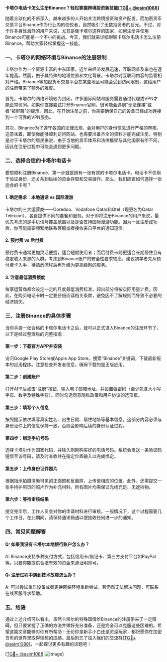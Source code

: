 **卡塔尔电话卡怎么注册Binance？轻松掌握跨境投资新技能[[TG💪+ @esim1088](https://t.me/s/esim1088)]**

随着全球化的不断深入，越来越多的人开始关注跨境投资和资产配置。而加密货币交易平台Binance作为行业内的佼佼者，自然吸引了无数投资者的目光。不过，对于许多身处海外的用户来说，尤其是像卡塔尔这样的国家，如何注册并使用Binance可能是一个不小的挑战。今天，我们就来详细聊聊卡塔尔电话卡怎么注册Binance，帮助大家轻松掌握这一技能。

### 一、卡塔尔的网络环境与Binance的注册限制

卡塔尔作为一个资源丰富的中东国家，近年来经济发展迅速，互联网普及率也在逐年提高。然而，由于其特殊的地理位置和文化背景，卡塔尔对互联网内容的监管相对严格。Binance等加密货币交易平台在某些地区可能会受到访问限制，这给用户的注册带来了额外的难度。

首先，卡塔尔的网络环境较为封闭，许多国际网站和服务需要通过代理或VPN才能正常访问。如果你直接尝试打开Binance官网，很可能会遇到“无法连接”或者“被屏蔽”的提示。因此，在开始注册之前，你需要确保自己的设备已经成功连接到一个可靠的VPN服务。

其次，Binance为了遵守各国的法律法规，会对用户的身份信息进行严格的审核。这意味着，即使你能够顺利访问网站，也需要准备齐全的资料才能完成注册。特别是对于卡塔尔的居民来说，由于当地的货币体系和法律框架与其他国家有所不同，因此在注册过程中可能会遇到更多问题。

### 二、选择合适的卡塔尔电话卡

要想顺利注册Binance，第一步就是拥有一张有效的卡塔尔电话卡。电话卡不仅用于验证身份，还关系到后续的资金存取和交易操作。那么，我们应该如何选择一张适合的卡呢？

#### 1. 确定需求：本地通话 vs 国际漫游
卡塔尔的三大运营商——Ooredoo、Vodafone Qatar和Qtel（现更名为Qatar Telecom），各自提供不同的套餐和服务。对于即将注册Binance的用户来说，最优先考虑的是手机信号覆盖范围以及是否支持国际漫游功能。因为一旦注册成功后，你可能需要频繁地联系客服或者接收来自平台的通知短信。

#### 2. 预付费 vs 后付费
预付费卡通常更加灵活便捷，适合短期使用者；而后付费卡则更适合长期居住且有稳定收入来源的人群。考虑到Binance账户的安全性要求较高，建议初学者先从预付费卡入手，待熟悉流程后再升级为更高级别的服务。

#### 3. 注意最低消费额度
每家运营商都会设定一定的月度最低消费标准，超出部分将按实际用量计费。因此，在购买电话卡时一定要仔细阅读相关条款，避免因不了解规则而导致不必要的经济损失。

### 三、注册Binance的具体步骤

当你手握一张合格的卡塔尔电话卡之后，就可以正式进入Binance的注册环节了。以下是经过整理后的完整指南：

#### 第一步：下载官方APP并安装
访问Google Play Store或Apple App Store，搜索“Binance”关键词，下载最新版本的应用程序。注意检查开发者信息，确保下载的是正版应用。

#### 第二步：创建账户
打开APP后点击“注册”按钮，输入电子邮箱地址，并设置强密码（至少包含大小写字母、数字及特殊字符）。同时勾选同意隐私政策和用户协议的选项框。

#### 第三步：填写个人信息
按照提示依次填写真实姓名、出生日期、居住地址等基本信息。这部分内容必须与身份证件上的信息保持一致，否则会影响后续的身份认证过程。

#### 第四步：绑定手机号码
选择卡塔尔作为国家代码，并输入刚刚购买好的电话号码。系统会发送一条验证码短信至该号码，请及时查收并在指定位置输入以完成绑定。

#### 第五步：上传身份证件照片
根据指示拍摄清晰可见的正面照和反面照，上传至相应的位置。此外，还需提交一张手持护照页的照片作为补充材料。所有图片均需保证光线充足、无遮挡物。

#### 第六步：等待审核结果
提交完毕后，工作人员会对你的申请材料进行审核。一般情况下，这个过程需要几个工作日。在此期间，请保持通讯畅通以便接收任何进一步的通知。

### 四、常见问题解答

#### Q: 如果我没有卡塔尔本地银行账户怎么办？
A: Binance支持多种支付方式，包括信用卡/借记卡、第三方支付平台如PayPal等。只要你能提供合法有效的资金来源证明即可。

#### Q: 注册过程中遇到技术故障怎么办？
A: 可以尝试重启设备或者更换网络环境重新尝试。若仍然无法解决问题，可联系在线客服寻求帮助。

### 五、结语

通过上述介绍可以看出，虽然卡塔尔的特殊国情给Binance的注册带来了一定障碍，但只要掌握了正确的方法并做好充分准备，还是完全可以克服这些困难的。希望这篇文章能够对你有所帮助！无论你是新手小白还是资深玩家，都祝愿你在加密货币的世界里取得理想的成绩。最后别忘了加入我们的交流群[[TG💪+ @esim1088](https://t.me/s/esim1088)]，一起探讨更多有趣的话题吧！

[[TG💪+ @esim1088](https://t.me/s/esim1088) ![Image](https://i.postimg.cc/4NQfJmqS/Snipaste-2025-05-13-00-14-12.png)]